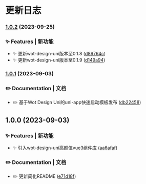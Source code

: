 # 更新日志 


### [1.0.2](https://github.com/Moonofweisheng/wot-starter/compare/v1.0.1...v1.0.2) (2023-09-25)


### ✨ Features | 新功能

* ✨ 更新wot-design-uni版本至0.1.8 ([d89764c](https://github.com/Moonofweisheng/wot-starter/commit/d89764cb1dc9d8f27988f7c85f43929b5c3d56fc))
* ✨ 更新wot-design-uni版本至0.1.9 ([d149a94](https://github.com/Moonofweisheng/wot-starter/commit/d149a9474db6d4aa4d5bbced901d19721f775ffa))

### [1.0.1](https://github.com/Moonofweisheng/wot-starter/compare/v1.0.0...v1.0.1) (2023-09-03)


### ✏️ Documentation | 文档

* ✏️  基于Wot Design Uni的uni-app快速启动模板发布 ([db22458](https://github.com/Moonofweisheng/wot-starter/commit/db22458259c5ead4b0e17193adca1a66cf72ac37))

## 1.0.0 (2023-09-03)


### ✨ Features | 新功能

* ✨ 引入wot-design-uni高颜值vue3组件库 ([aa6afaf](https://github.com/Moonofweisheng/wot-starter/commit/aa6afaf48580a14f16e81c1606c8a36d17c2fa08))


### ✏️ Documentation | 文档

* ✏️  更新简化README ([e71d18f](https://github.com/Moonofweisheng/wot-starter/commit/e71d18ff8a16f8a52d73c63569eaeaf419d5e33f))
